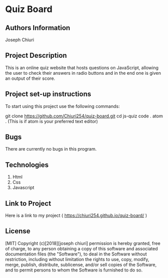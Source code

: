 
# Quiz Board

## Authors Information
Joseph Chiuri
## Project Description

This is an online quiz website that hosts questions on JavaScript, allowing the user to check their answers in radio buttons and in the end one is given an output of their score.

## Project set-up instructions
To start using this project use the following commands:

git clone https://github.com/Chiuri254/quiz-board.git
cd js-quiz
code .
atom . (This is if atom is your preferred text editor)

## Bugs
There are currently no bugs in this program.
## Technologies
1. Html
2. Css
3. Javascript

## Link to Project
Here is a link to my project ( https://chiuri254.github.io/quiz-board/ )
## License
[MIT] Copyright (c)[2018][joseph chiuri] permission is hereby granted, free of charge, to any person obtaining a copy of this software and associated documentation files (the "Software"), to deal in the Software without restriction, including without limitation the rights to use, copy, modify, merge, publish, distribute, sublicense, and/or sell copies of the Software, and to permit persons to whom the Software is furnished to do so.